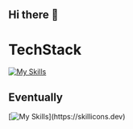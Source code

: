 ## Hi there 👋

<!--
**MaekawaTomonori/MaekawaTomonori** is a ✨ _special_ ✨ repository because its `README.md` (this file) appears on your GitHub profile.

Here are some ideas to get you started:

- 🔭 I’m currently working on ...
- 🌱 I’m currently learning ...
- 👯 I’m looking to collaborate on ...
- 🤔 I’m looking for help with ...
- 💬 Ask me about ...
- 📫 How to reach me: ...
- 😄 Pronouns: ...
- ⚡ Fun fact: ...
-->

# TechStack
[![My Skills](https://skillicons.dev/icons?i=cpp,java,github,slack,discord,twitter)](https://skillicons.dev)

## Eventually
[![My Skills](https://skillicons.dev/icons?i=rpi,linux,mysql,)](https://skillicons.dev)
